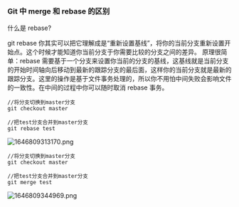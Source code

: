  ###  Git 中 merge 和 rebase 的区别

什么是 rebase?

git rebase 你其实可以把它理解成是“重新设置基线”，将你的当前分支重新设置开始点。这个时候才能知道你当前分支于你需要比较的分支之间的差异。
原理很简单：rebase 需要基于一个分支来设置你当前的分支的基线，这基线就是当前分支的开始时间轴向后移动到最新的跟踪分支的最后面，这样你的当前分支就是最新的跟踪分支。这里的操作是基于文件事务处理的，所以你不用怕中间失败会影响文件的一致性。在中间的过程中你可以随时取消 rebase 事务。


```shell
//将分支切换到master分支
git checkout master
​
//把test分支合并到master分支
git rebase test
```

![1646809313170.png](https://qiniu.muluofeng.com/1646809313170.png)



```shell
//将分支切换到master分支
git checkout master
​
//把test分支合并到master分支
git merge test
```


![1646809344969.png](https://qiniu.muluofeng.com/1646809344969.png)
